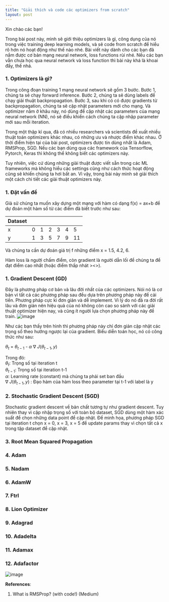 ```yaml
---
title: "Giải thích và code các optimizers from scratch"
layout: post
---
```



Xin chào các bạn!

Trong bài post này, mình sẽ giới thiệu optimizers là gì, công dụng của nó trong việc training deep learning models, và sẽ code from scratch để hiểu rõ hơn nó hoạt động như thế nào nhé. Bài viết này dành cho các bạn đã nắm được cơ bản mạng neural network, loss functions rùi nhé. Nếu các bạn vẫn chưa học qua neural network và loss function thì bài này khá là khoai đấy, thế nhá. 

### 1. Optimizers là gì?
Trong công đoạn training 1 mạng neural network sẽ gồm 3 bước. Bước 1, chúng ta sẽ chạy forward inference. Bước 2, chúng ta sẽ dùng labels để chạy giải thuật backpropagation. Bước 3, sau khi có có được gradients từ backpropagation, chúng ta sẽ cập nhật parameters mới cho mạng. Và optimizer nằm ở khâu này, nó dùng để cập nhật các parameters của mạng neural network (NN), nó sẽ điều khiển cách chúng ta cập nhập parameter mới sau mỗi iteration. 

Trong một thập kỉ qua, đã có nhiều researchers và scientists đề xuất nhiều thuật toán optimizers khác nhau, có những ưu và nhược điểm khác nhau. Ở thời điểm hiện tại của bài post, optimizers được tin dùng nhất là Adam, RMSProp, SGD. Nếu các bạn dùng qua các framework của Tensorflow, Pytorch, Keras thì không thể không biết các optimizers này. 

Tuy nhiên, việc cứ dùng những giải thuật được viết sẵn trong các ML frameworks mà không hiểu các settings cũng như cách thức hoạt động cũng sẽ khiến chúng ta hơi bất an. Vì vậy, trong bài này mình sẽ giải thích một cách chi tiết các giải thuật optimizers này.

### 1. Đặt vấn đề
Giả sử chúng ta muốn xây dựng một mạng với hàm có dạng f(x) = ax+b để dự đoán một hàm số từ các điểm đã biết trước như sau:

| Dataset |     |     |     |     |     |     |
|---------|-----|-----|-----|-----|-----|-----|
| x       |  0  |  1  |  2  |  3  |  4  |  5  |
| y       |  1  |  3  |  5  |  7  |  9  | 11  |

Và chúng ta cần dự đoán giá trị f những điểm x = 1.5, 4.2, 6. 

Hàm loss là người chấm điểm, còn gradient là người dẫn lối để chúng ta để đạt điểm cao nhất (hoặc điểm thấp nhát ><>).


### 1. Gradient Descent (GD)
Đây là phương pháp cơ bản và lâu đời nhất của các optimizers. Nói nó là cơ bản vì tất cả các phương pháp sau đều dựa trên phương pháp này để cải tiến. Phương pháp cực kì đơn giản và dễ implement. Vì lý do nó đã ra đời rất lâu và đơn giản nên hiệu quả của nó không còn cao so sánh với các giải thuật optimizer hiện nay, và cũng ít người lựa chọn phương pháp này để train.
![image](https://editor.analyticsvidhya.com/uploads/631731_P7z2BKhd0R-9uyn9ThDasA.png)

Như các bạn thấy trên hình thì phương pháp này chỉ đơn giản cập nhật các trọng số theo hướng ngược lại của gradient. Biểu diễn toán học, nó có công thức như sau:

$\theta_t$ = $\theta_{t-1}$ - $\alpha$ $\nabla$ $J(\theta_{t-1}, y)$ 

Trong đó:  
$\theta_t$: Trọng số tại iteration t  
$\theta_{t-1}$: Trọng số tại iteration t-1  
$\alpha$: Learning rate (constant) mà chúng ta phải set ban đầu  
$\nabla$ $J(\theta_{t-1}, y)$ : Đạo hàm của hàm loss theo parameter tại t-1 với label là y  



### 2. Stochastic Gradient Descent (SGD)
Stochastic gradient descent về bản chất tương tự như gradient descent. Tuy nhiên thay vì cập nhập trọng số với toàn bộ dataset, SGD dùng một hàm xác suất để chọn những data point để cập nhật. Để minh họa, phương pháp SGD tại iteration t chọn x = 0, x = 3, x = 5 để update params thay vì chọn tất cả x trong tập dataset để cập nhật. 

### 3. Root Mean Squared Propagation 



### 4. Adam

### 5. Nadam

### 6. AdamW

### 7. Ftrl

### 8. Lion Optimizer

### 9. Adagrad

### 10. Adadelta

### 11. Adamax

### 12. Adafactor

![image](https://archive.ph/C8tjj/0d4d768dcedf08df014f790f86d4f771451b7825.gif) 



**References**:  
1. What is RMSProp? (with code!) (Medium)